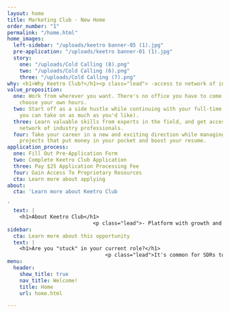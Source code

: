```yaml
---
layout: home
title: Marketing Club - New Home
order_number: "1"
permalink: "/home.html"
home_images:
  left-sidebar: "/uploads/keetro banner-05 (1).jpg"
  pre-application: "/uploads/keetro banner-01 (1).jpg"
  story:
    one: "/uploads/Cold Calling (8).png"
    two: "/uploads/Cold Calling (6).png"
    three: "/uploads/Cold Calling (7).png"
why: <h1>Why Keetro Club?</h1><p class="lead"> -access to network of industry professionals</p>
value_proposition:
  one: Work from wherever you want. There's no office you have to come into, and you
    choose your own hours.
  two: Start off as a side hustle while continuing with your full-time SDR gig (but
    you can take on as much as you'd like).
  three: Learn valuable skills from experts in the field, and get access to a broad
    network of industry professionals.
  four: Take your career in a new and exciting direction while managing successful
    projects that put money in your pocket and boost your resume.
application_process:
  one: Fill Out Pre-Application Form
  two: Complete Keetro Club Application
  three: Pay $25 Application Processing Fee
  four: Gain Access To Proprietary Resources
  cta: Learn more about applying
about:
  cta: 'Learn more about Keetro Club

'
  text: |
    <h1>About Keetro Club</h1>
                            <p class="lead">- Platform with growth and development opportunities<br>- Non-profit organization helping start marketing career <br>- Facillitates networking with industry professionals for SDRs</p>
sidebar:
  cta: Learn more about this opportunity
  text: |
    <h1>Are you "stuck" in your current role?</h1>
                                <p class="lead">It's common for SDRs to spend years scheduling meetings with very little hope of career advancement. Keetro Club provides an elite marketing apprenticeship for ambitious SDRs looking for growth opportunities.</p>
menu:
  header:
    show_title: true
    nav_title: Welcome!
    title: Home
    url: home.html

---
```


